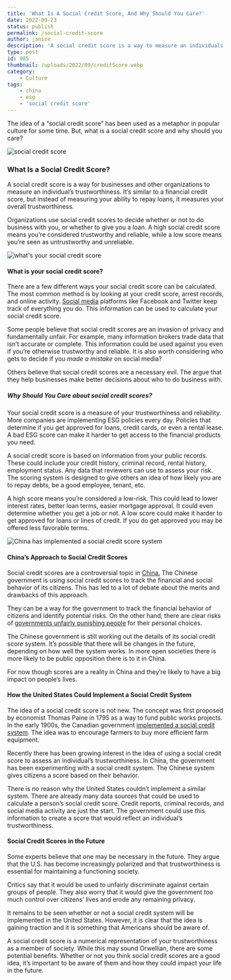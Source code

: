 ```yaml
---
title: 'What Is A Social Credit Score, And Why Should You Care?'
date: 2022-09-23
status: publish
permalink: /social-credit-score
author: janice
description: 'A social credit score is a way to measure an individuals trustworthiness'
type: post
id: 985
thumbnail: /uploads/2022/09/creditScore.webp
category:
    - Culture
tags:
    - china
    - esg
    - 'social credit score'
---
```


The idea of a “social credit score” has been used as a metaphor in popular culture for some time. But, what is a social credit score and why should you care?

![social credit score](/uploads/2022/09/creditScore.webp)

### What Is a Social Credit Score?

A social credit score is a way for businesses and other organizations to measure an individual’s trustworthiness. It’s similar to a financial credit score, but instead of measuring your ability to repay loans, it measures your overall trustworthiness.

Organizations use social credit scores to decide whether or not to do business with you, or whether to give you a loan. A high social credit score means you’re considered trustworthy and reliable, while a low score means you’re seen as untrustworthy and unreliable.

![what's your social credit score](/uploads/2022/09/socialCreditScore.webp)


#### What is your social credit score?

There are a few different ways your social credit score can be calculated. The most common method is by looking at your credit score, arrest records, and online activity. [Social media](https://headlin3s.com/cat/social%20media) platforms like Facebook and Twitter keep track of everything you do. This information can be used to calculate your social credit score.

Some people believe that social credit scores are an invasion of privacy and fundamentally unfair. For example, many information brokers trade data that isn’t accurate or complete. This information could be used against you even if you’re otherwise trustworthy and reliable. It is also worth considering who gets to decide if you *made a mistake* on social media?

Others believe that social credit scores are a necessary evil. The argue that they help businesses make better decisions about who to do business with.

##### Why Should You Care about social credit scores?

Your social credit score is a measure of your trustworthiness and reliability. More companies are implementing ESG policies every day. Policies that determine if you get approved for loans, credit cards, or even a rental lease. A bad ESG score can make it harder to get access to the financial products you need.

A social credit score is based on information from your public records. These could include your credit history, criminal record, rental history, employment status. Any data that reviewers can use to assess your risk. The scoring system is designed to give others an idea of how likely you are to repay debts, be a good employee, tenant, etc.

A high score means you’re considered a low-risk. This could lead to lower interest rates, better loan terms, easier mortgage approval. It could even determine whether you get a job or not. A low score could make it harder to get approved for loans or lines of credit. If you do get approved you may be offered less favorable terms.

![China has implemented a social credit score system ](/uploads/2022/09/chinaSocialCredit.webp)

#### China’s Approach to Social Credit Scores

Social credit scores are a controversial topic in [China.](https://headlin3s.com/dateline/China) The Chinese government is using social credit scores to track the financial and social behavior of its citizens. This has led to a lot of debate about the merits and drawbacks of this approach.

They can be a way for the government to track the financial behavior of citizens and identify potential risks. On the other hand, there are clear risks of [governments unfairly punishing people](https://wlog.app/posts/biden-administration-incompetent-or-vindictive.html) for their personal choices.

The Chinese government is still working out the details of its social credit score system. It’s possible that there will be changes in the future, depending on how well the system works. In more open societies there is more likely to be public opposition there is to it in China.

For now though scores are a reality in China and they’re likely to have a big impact on people’s lives.

#### How the United States Could Implement a Social Credit System

The idea of a social credit score is not new. The concept was first proposed by economist Thomas Paine in 1795 as a way to fund public works projects. In the early 1900s, the Canadian government [implemented a social credit system](https://www.oecd.org/greengrowth/sustainable-agriculture/2739771.pdf). The idea was to encourage farmers to buy more efficient farm equipment.

Recently there has been growing interest in the idea of using a social credit score to assess an individual’s trustworthiness. In China, the government has been experimenting with a social credit system. The Chinese system gives citizens a score based on their behavior.

There is no reason why the United States couldn’t implement a similar system. There are already many data sources that could be used to calculate a person’s social credit score. Credit reports, criminal records, and social media activity are just the start. The government could use this information to create a score that would reflect an individual’s trustworthiness.

#### Social Credit Scores in the Future

Some experts believe that one may be necessary in the future. They argue that the U.S. has become increasingly polarized and that trustworthiness is essential for maintaining a functioning society.

Critics say that it would be used to unfairly discriminate against certain groups of people. They also worry that it would give the government too much control over citizens’ lives and erode any remaining privacy.

It remains to be seen whether or not a social credit system will be implemented in the United States. However, it is clear that the idea is gaining traction and it is something that Americans should be aware of.

A social credit score is a numerical representation of your trustworthiness as a member of society. While this may sound Orwellian, there are some potential benefits. Whether or not you think social credit scores are a good idea, it’s important to be aware of them and how they could impact your life in the future.